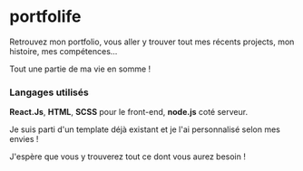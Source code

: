 # portfolife
Retrouvez mon portfolio, 
vous aller y trouver tout mes récents projects, mon histoire, mes compétences...

Tout une partie de ma vie en somme !

### Langages utilisés
__React.Js__, __HTML__, __SCSS__ pour le front-end, __node.js__ coté serveur.

Je suis parti d'un template déjà existant et je l'ai personnalisé selon mes envies !

J'espère que vous y trouverez tout ce dont vous aurez besoin !
